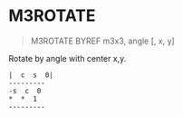 # M3ROTATE

> M3ROTATE BYREF m3x3, angle [, x, y]

Rotate by angle with center x,y.

```
|  c  s  0|
--------- 
-s  c  0
*  *  1
--------- 
```


